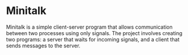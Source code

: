 # Minitalk

Minitalk is a simple client-server program that allows communication between two processes using only signals. The project involves creating two programs: a server that waits for incoming signals, and a client that sends messages to the server.
